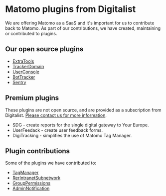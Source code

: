 # Matomo plugins from Digitalist

We are offering Matomo as a SaaS and it's important for us to contribute back to Matomo. As part of our contributions, we have created, maintaining or contributed to plugins.

## Our open source plugins

- [ExtraTools](https://plugins.matomo.org/ExtraTools)
- [TrackerDomain](https://plugins.matomo.org/TrackerDomain)
- [UserConsole](https://plugins.matomo.org/UserConsole)
- [BotTracker](https://github.com/digitalist-se/BotTracker)
- [Sentry](https://github.com/digitalist-se/MatomoPlugin-Sentry)

## Premium plugins

These plugins are not open source, and are provided as a subscription from Digitalist. [Please contact us for more information](https://www.digitalist.se/kontakt).

- SDG - create reports for the single digital gateway to Your Europe.
- UserFeedack - create user feedback forms.
- DigiTracking - simplifies the use of Matomo Tag Manager.

## Plugin contributions

Some of the plugins we have contributed to:

- [TagManager](https://github.com/matomo-org/tag-manager/)
- [RerIntranetSubnetwork](https://plugins.matomo.org/RerIntranetSubnetwork)
- [GroupPermissions](https://plugins.matomo.org/GroupPermissions)
- [AdminNotification](https://plugins.matomo.org/AdminNotification)
